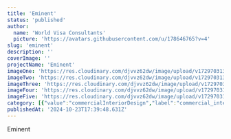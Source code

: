 ```yaml
---
title: 'Eminent'
status: 'published'
author:
  name: 'World Visa Consultants'
  picture: 'https://avatars.githubusercontent.com/u/178646765?v=4'
slug: 'eminent'
description: ''
coverImage: ''
projectName: 'Eminent'
imageOne: 'https://res.cloudinary.com/djvvz62dw/image/upload/v1729703136/greywall/projects/Eminent/5-671927f691f31_p6ifw8.webp'
imageTwo: 'https://res.cloudinary.com/djvvz62dw/image/upload/v1729703137/greywall/projects/Eminent/06-copy-671927faaecda_wzqrzu.webp'
imageThree: 'https://res.cloudinary.com/djvvz62dw/image/upload/v1729703140/greywall/projects/Eminent/b6-6719280131f69_vgb1nv.webp'
imageFour: 'https://res.cloudinary.com/djvvz62dw/image/upload/v1729703140/greywall/projects/Eminent/2-671927f6a1ceb_jksaad.webp'
imageFive: 'https://res.cloudinary.com/djvvz62dw/image/upload/v1729703141/greywall/projects/Eminent/a6-671928003047d_zkx6k8.webp'
category: [{"value":"commercialInteriorDesign","label":"commercial_interior_design"}]
publishedAt: '2024-10-23T17:39:48.631Z'
---
```


Eminent